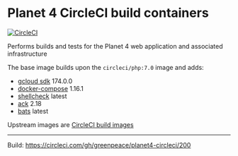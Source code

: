 
# Planet 4 CircleCI build containers

[![CircleCI](https://circleci.com/gh/greenpeace/planet4-circleci/tree/develop.svg?style=shield)](https://circleci.com/gh/greenpeace/planet4-circleci/tree/develop)

Performs builds and tests for the Planet 4 web application and associated infrastructure

The base image builds upon the `circleci/php:7.0` image and adds:
-   [gcloud sdk](https://cloud.google.com/sdk/gcloud/) 174.0.0
-   [docker-compose](https://github.com/docker/compose/releases) 1.16.1
-   [shellcheck](https://github.com/koalaman/shellcheck) latest
-   [ack](https://beyondgrep.com/) 2.18
-   [bats](https://github.com/sstephenson/bats) latest

Upstream images are [CircleCI build images](https://github.com/circleci/circleci-images/)

---
Build: https://circleci.com/gh/greenpeace/planet4-circleci/200
